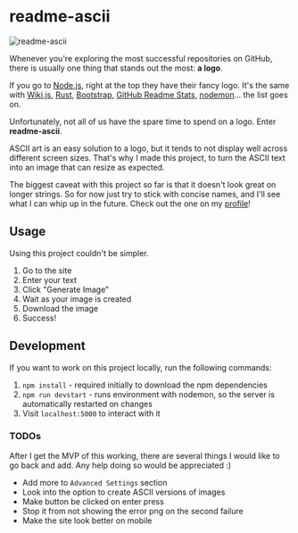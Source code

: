 # readme-ascii
![readme-ascii](https://user-images.githubusercontent.com/17814535/88974985-14ced400-d27f-11ea-83a8-065d86dd8d26.png)

Whenever you're exploring the most successful repositories on GitHub, there is usually
one thing that stands out the most: **a logo**.

If you go to [Node.js](https://github.com/nodejs/node), right at the top they have
their fancy logo. It's the same with [Wiki.js](https://github.com/Requarks/wiki),
[Rust](https://github.com/rust-lang/rust), [Bootstrap](https://github.com/twbs/bootstrap),
[GitHub Readme Stats](https://github.com/anuraghazra/github-readme-stats),
[nodemon](https://github.com/remy/nodemon)... the list goes on.

Unfortunately, not all of us have the spare time to spend on a logo. Enter **readme-ascii**.

ASCII art is an easy solution to a logo, but it tends to not display well across different 
screen sizes. That's why I made this project, to turn the ASCII text into an image that 
can resize as expected.

The biggest caveat with this project so far is that it doesn't look great on longer strings.
So for now just try to stick with concise names, and I'll see what I can whip up in the future. 
Check out the one on my [profile](https://github.com/ajmeese7)!

## Usage
Using this project couldn't be simpler.

1. Go to the site
2. Enter your text
3. Click "Generate Image"
4. Wait as your image is created
5. Download the image
6. Success!

## Development
If you want to work on this project locally, run the following commands:

1. `npm install` - required initially to download the npm dependencies
2. `npm run devstart` - runs environment with nodemon, so the server is automatically restarted on changes
3. Visit `localhost:5000` to interact with it

### TODOs
After I get the MVP of this working, there are several things I would like to go back and add.
Any help doing so would be appreciated :)

- Add more to `Advanced Settings` section
- Look into the option to create ASCII versions of images
- Make button be clicked on enter press
- Stop it from not showing the error png on the second failure
- Make the site look better on mobile
